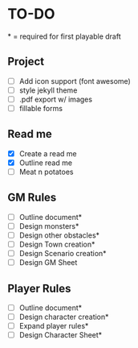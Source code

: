 # TO-DO

\* = required for first playable draft



## Project

- [ ] Add icon support (font awesome)
- [ ] style jekyll theme
- [ ] .pdf export w/ images
- [ ] fillable forms

## Read me

- [x] Create a read me
- [x] Outline read me
- [ ] Meat n potatoes

## GM Rules

- [ ] Outline document*
- [ ] Design monsters*
- [ ] Design other obstacles*
- [ ] Design Town creation*
- [ ] Design Scenario creation*
- [ ] Design GM Sheet

## Player Rules

- [ ] Outline document*
- [ ] Design character creation*
- [ ] Expand player rules*
- [ ] Design Character Sheet*